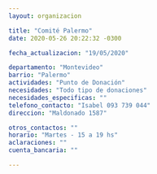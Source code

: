 ```yaml
---
layout: organizacion

title: "Comité Palermo"
date: 2020-05-26 20:22:32 -0300

fecha_actualizacion: "19/05/2020"

departamento: "Montevideo"
barrio: "Palermo"
actividades: "Punto de Donación"
necesidades: "Todo tipo de donaciones"
necesidades_especificas: ""
telefono_contacto: "Isabel 093 739 044"
direccion: "Maldonado 1587"

otros_contactos: ""
horario: "Martes - 15 a 19 hs"
aclaraciones: ""
cuenta_bancaria: ""

---
```

